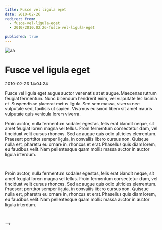 ```yaml
---
title: Fusce vel ligula eget
date: 2010-02-26
redirect_from: 
  - fusce-vel-ligula-eget
  - 2010/2010.02.26-fusce-vel-ligula-eget

published: true
---
```



![aa](images/stories/pastarchives.jpg)

# Fusce vel ligula eget

<time>2010-02-26 14:04:24</time>



Fusce vel ligula eget augue auctor venenatis at et augue. Maecenas rutrum feugiat fermentum. Nunc bibendum hendrerit enim, vel vulputate leo lacinia et. Suspendisse placerat metus ligula. Sed sem massa, viverra nec vulputate sed, facilisis ut sapien. Vivamus euismod libero sit amet mauris vulputate quis vehicula lorem viverra.

<!--{{intro-break}}-->
Proin auctor, nulla fermentum sodales egestas, felis erat blandit neque, sit amet feugiat lorem magna vel tellus. Proin fermentum consectetur diam, vel tincidunt velit cursus rhoncus. Sed ac augue quis odio ultricies elementum. Praesent porttitor semper ligula, in convallis libero cursus non. Quisque nulla est, pharetra eu ornare in, rhoncus et erat. Phasellus quis diam lorem, eu faucibus velit. Nam pellentesque quam mollis massa auctor in auctor ligula interdum.

 


<!--CONTENT FROM OLD SERVER (jos before 2013): 

Fusce vel ligula eget augue auctor venenatis at et augue. Maecenas rutrum feugiat fermentum. Nunc bibendum hendrerit enim, vel vulputate leo lacinia et. Suspendisse placerat metus ligula. Sed sem massa, viverra nec vulputate sed, facilisis ut sapien. Vivamus euismod libero sit amet mauris vulputate quis vehicula lorem viverra.


<!--{{intro-break}}-->

Proin auctor, nulla fermentum sodales egestas, felis erat blandit neque, sit amet feugiat lorem magna vel tellus. Proin fermentum consectetur diam, vel tincidunt velit cursus rhoncus. Sed ac augue quis odio ultricies elementum. Praesent porttitor semper ligula, in convallis libero cursus non. Quisque nulla est, pharetra eu ornare in, rhoncus et erat. Phasellus quis diam lorem, eu faucibus velit. Nam pellentesque quam mollis massa auctor in auctor ligula interdum.

 

-->

<!--{{json:{"created_date":"2010-02-26 14:04:24","publish_down":"0000-00-00 00:00:00","id":"71"}}}-->